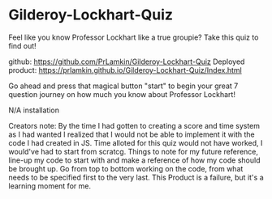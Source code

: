 # Gilderoy-Lockhart-Quiz
Feel like you know Professor Lockhart like a true groupie? Take this quiz to find out!

github: https://github.com/PrLamkin/Gilderoy-Lockhart-Quiz
Deployed product: https://prlamkin.github.io/Gilderoy-Lockhart-Quiz/Index.html

Go ahead and press that magical button "start" to begin your great 7 question journey on how much you know about Professor Lockhart!

N/A installation

Creators note: By the time I had gotten to creating a score and time system as I had wanted I realized that I would not be able to implement it with the code I had created in JS. Time alloted for this quiz would not have worked, I would've had to start from scratcg. Things to note for my future reference, line-up my code to start with and make a reference of how my code should be brought up. Go from top to bottom working on the code, from what needs to be specified first to the very last. This Product is a failure, but it's a learning moment for me. 
